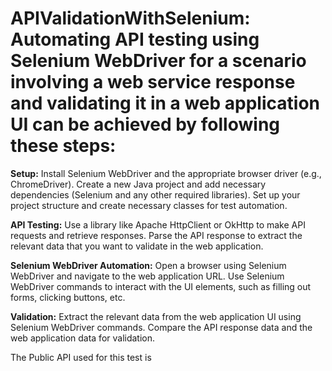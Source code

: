 # APIValidationWithSelenium: Automating API testing using Selenium WebDriver for a scenario involving a web service response and validating it in a web application UI can be achieved by following these steps:

**Setup:**
Install Selenium WebDriver and the appropriate browser driver (e.g., ChromeDriver).
Create a new Java project and add necessary dependencies (Selenium and any other required libraries).
Set up your project structure and create necessary classes for test automation.

**API Testing:**
Use a library like Apache HttpClient or OkHttp to make API requests and retrieve responses.
Parse the API response to extract the relevant data that you want to validate in the web application.


**Selenium WebDriver Automation:**
Open a browser using Selenium WebDriver and navigate to the web application URL.
Use Selenium WebDriver commands to interact with the UI elements, such as filling out forms, clicking buttons, etc.


**Validation:**
Extract the relevant data from the web application UI using Selenium WebDriver commands.
Compare the API response data and the web application data for validation.

The Public API used for this test is 

